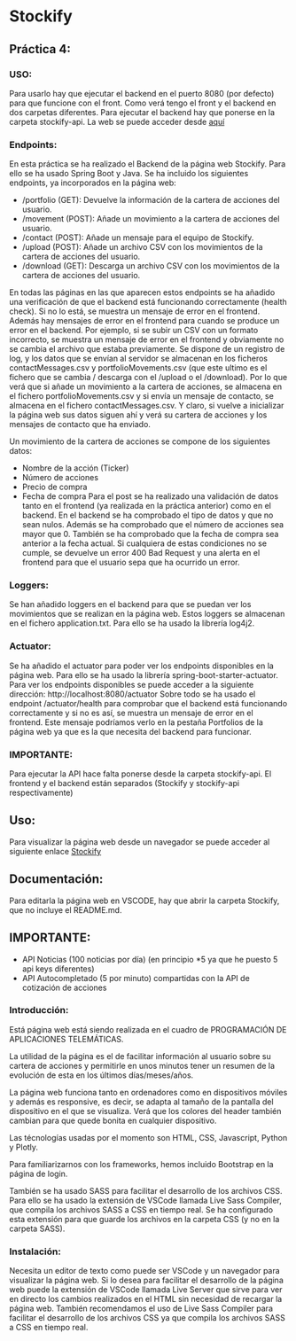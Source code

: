 # Stockify

## Práctica 4:

### USO:
Para usarlo hay que ejecutar el backend en el puerto 8080 (por defecto) para que funcione con el front. Como verá tengo el front y el backend en dos carpetas diferentes. Para ejecutar el backend hay que ponerse en la carpeta stockify-api. La web se puede acceder desde [aquí](https://carlos-ag.github.io/202010774-GITT-PAT-practica-4/Stockify/html/index.html)

### Endpoints:

En esta práctica se ha realizado el Backend de la página web Stockify. Para ello se ha usado Spring Boot y Java. Se ha incluido los siguientes endpoints, ya incorporados en la página web:
- /portfolio (GET): Devuelve la información de la cartera de acciones del usuario.
- /movement (POST): Añade un movimiento a la cartera de acciones del usuario.
- /contact (POST): Añade un mensaje para el equipo de Stockify.
- /upload (POST): Añade un archivo CSV con los movimientos de la cartera de acciones del usuario.
- /download (GET): Descarga un archivo CSV con los movimientos de la cartera de acciones del usuario.

En todas las páginas en las que aparecen estos endpoints se ha añadido una verificación de que el backend está funcionando correctamente (health check). Si no lo está, se muestra un mensaje de error en el frontend. 
Además hay mensajes de error en el frontend para cuando se produce un error en el backend. Por ejemplo, si se subir un CSV con un formato incorrecto, se muestra un mensaje de error en el frontend y obviamente no se cambia el archivo que estaba previamente.
Se dispone de un registro de log, y los datos que se envían al servidor se almacenan en los ficheros contactMessages.csv y portfolioMovements.csv (que este ultimo es el fichero que se cambia / descarga con el /upload o el /download). Por lo que verá que si añade un movimiento a la cartera de acciones, se almacena en el fichero portfolioMovements.csv y si envía un mensaje de contacto, se almacena en el fichero contactMessages.csv. Y claro, si vuelve a inicializar la página web sus datos siguen ahí y verá su cartera de acciones y los mensajes de contacto que ha enviado.

Un movimiento de la cartera de acciones se compone de los siguientes datos:
- Nombre de la acción (Ticker)
- Número de acciones
- Precio de compra
- Fecha de compra
Para el post se ha realizado una validación de datos tanto en el frontend (ya realizada en la práctica anterior) como en el backend. En el backend se ha comprobado el tipo de datos y que no sean nulos. Además se ha comprobado que el número de acciones sea mayor que 0. También se ha comprobado que la fecha de compra sea anterior a la fecha actual. Si cualquiera de estas condiciones no se cumple, se devuelve un error 400 Bad Request y una alerta en el frontend para que el usuario sepa que ha ocurrido un error.

### Loggers:
Se han añadido loggers en el backend para que se puedan ver los movimientos que se realizan en la página web. Estos loggers se almacenan en el fichero application.txt. Para ello se ha usado la librería log4j2.

### Actuator:
Se ha añadido el actuator para poder ver los endpoints disponibles en la página web. Para ello se ha usado la librería spring-boot-starter-actuator. Para ver los endpoints disponibles se puede acceder a la siguiente dirección: http://localhost:8080/actuator 
Sobre todo se ha usado el endpoint /actuator/health para comprobar que el backend está funcionando correctamente y si no es así, se muestra un mensaje de error en el frontend. Este mensaje podríamos verlo en la pestaña Portfolios de la página web ya que es la que necesita del backend para funcionar.

### IMPORTANTE:
Para ejecutar la API hace falta ponerse desde la carpeta stockify-api.
El frontend y el backend están separados (Stockify y stockify-api respectivamente)




## Uso:
Para visualizar la página web desde un navegador se puede acceder al siguiente enlace [Stockify](https://carlos-ag.github.io/202010774-GITT-PAT-practica-3/Stockify/html/index.html)

## Documentación:
Para editarla la página web en VSCODE, hay que abrir la carpeta Stockify, que no incluye el README.md.

## IMPORTANTE:
- API Noticias (100 noticias por día) (en principio *5 ya que he puesto 5 api keys diferentes)
- API Autocompletado (5 por minuto) compartidas con la API de cotización de acciones


### Introducción:
Está página web está siendo realizada en el cuadro de PROGRAMACIÓN DE APLICACIONES TELEMÁTICAS. 

La utilidad de la página es el de facilitar información al usuario sobre su cartera de acciones y permitirle en unos minutos tener un resumen de la evolución de esta en los últimos días/meses/años. 

La página web funciona tanto en ordenadores como en dispositivos móviles y además es responsive, es decir, se adapta al tamaño de la pantalla del dispositivo en el que se visualiza. Verá que los colores del header también cambian para que quede bonita en cualquier dispositivo.

Las técnologías usadas por el momento son HTML, CSS, Javascript, Python y Plotly.

Para familiarizarnos con los frameworks, hemos incluido Bootstrap en la página de login.

También se ha usado SASS para facilitar el desarrollo de los archivos CSS. Para ello se ha usado la extensión de VSCode llamada Live Sass Compiler, que compila los archivos SASS a CSS en tiempo real. Se ha configurado esta extensión para que guarde los archivos en la carpeta CSS (y no en la carpeta SASS).

### Instalación:
Necesita un editor de texto como puede ser VSCode y un navegador para visualizar la página web.
Si lo desea para facilitar el desarrollo de la página web puede la extensión de VSCode llamada Live Server que sirve para ver en directo los cambios realizados en el HTML sin necesidad de recargar la página web. También recomendamos el uso de Live Sass Compiler para facilitar el desarrollo de los archivos CSS ya que compila los archivos SASS a CSS en tiempo real.
